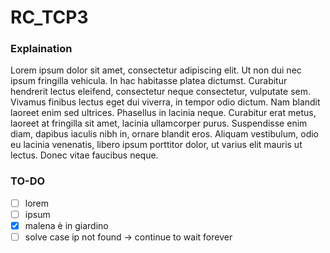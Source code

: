 # RC_TCP3

### Explaination 
Lorem ipsum dolor sit amet, consectetur adipiscing elit. Ut non dui nec ipsum fringilla vehicula. In hac habitasse platea dictumst. Curabitur hendrerit lectus eleifend, consectetur neque consectetur, vulputate sem. Vivamus finibus lectus eget dui viverra, in tempor odio dictum. Nam blandit laoreet enim sed ultrices. Phasellus in lacinia neque. Curabitur erat metus, laoreet at fringilla sit amet, lacinia ullamcorper purus. Suspendisse enim diam, dapibus iaculis nibh in, ornare blandit eros. Aliquam vestibulum, odio eu lacinia venenatis, libero ipsum porttitor dolor, ut varius elit mauris ut lectus. Donec vitae faucibus neque.

### TO-DO
- [ ] lorem
- [ ] ipsum
- [x] malena è in giardino
- [ ] solve case ip not found -> continue to wait forever